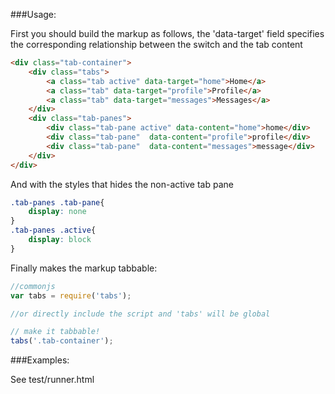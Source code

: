 ###Usage:
	
First you should build the markup as follows, the 'data-target' field specifies the  corresponding relationship between the switch and the tab content

```html
<div class="tab-container">
	<div class="tabs">
		<a class="tab active" data-target="home">Home</a>
		<a class="tab" data-target="profile">Profile</a>
		<a class="tab" data-target="messages">Messages</a>
	</div>
	<div class="tab-panes">
		<div class="tab-pane active" data-content="home">home</div>
		<div class="tab-pane"  data-content="profile">profile</div>
		<div class="tab-pane"  data-content="messages">message</div>
	</div>
</div>
```

And with the styles that hides the non-active tab pane

```css
.tab-panes .tab-pane{
	display: none
}
.tab-panes .active{
	display: block
}
```

Finally makes the markup tabbable:

```javascript
//commonjs
var tabs = require('tabs');

//or directly include the script and 'tabs' will be global

// make it tabbable!
tabs('.tab-container');
```
###Examples:
	
See test/runner.html